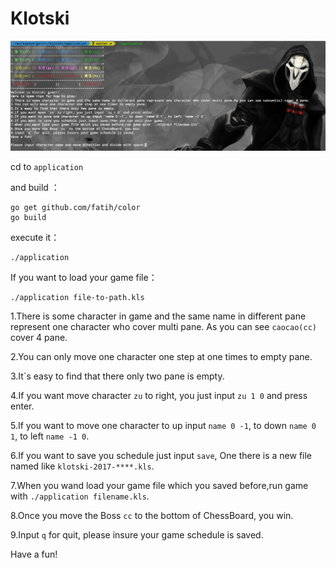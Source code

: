 # Klotski

![effect](https://github.com/yusank/klotski/blob/master/screenshot.jpg)

cd to `application`

and build ：

```shell
go get github.com/fatih/color
go build
```

execute it：

```shell
./application
```

If you want to load your game file：

```shell
./application file-to-path.kls
```

1.There is some character in game and the same name in different pane represent one character who cover multi pane. As you can see `caocao(cc)` cover 4 pane.

2.You can only move one character one step at one times to empty pane.

3.It`s easy to find that there only two pane is empty.

4.If you want move character `zu` to right, you just input `zu 1 0` and press enter.

5.If you want to move one character to up input `name 0 -1`, to down `name 0 1`, to left `name -1 0`.

6.If you want to save you schedule just input `save`, One there is a new file named like `klotski-2017-****.kls`.

7.When you wand load your game file which you saved before,run game with `./application filename.kls`.

8.Once you move the Boss `cc` to the bottom of ChessBoard, you win.

9.Input `q` for quit, please insure your game schedule is saved.

Have a fun!

